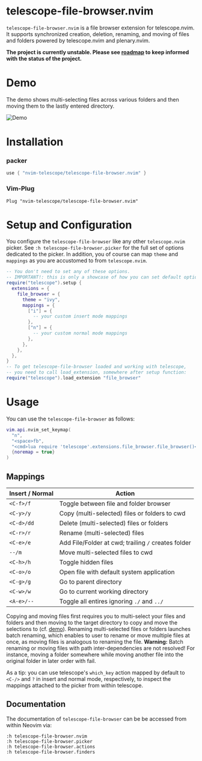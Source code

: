# telescope-file-browser.nvim

`telescope-file-browser.nvim` is a file browser extension for telescope.nvim. It supports synchronized creation, deletion, renaming, and moving of files and folders powered by telescope.nvim and plenary.nvim.

**The project is currently unstable. Please see [roadmap](https://github.com/nvim-telescope/telescope-file-browser.nvim/issues/3) to keep informed with the status of the project.**

# Demo

The demo shows multi-selecting files across various folders and then moving them to the lastly entered directory.

![Demo](./media/fb-demo.gif)

# Installation

### packer 

```lua
use { "nvim-telescope/telescope-file-browser.nvim" }
```

### Vim-Plug 

```viml
Plug "nvim-telescope/telescope-file-browser.nvim"
```

# Setup and Configuration

You configure the `telescope-file-browser` like any other `telescope.nvim` picker. See `:h telescope-file-browser.picker` for the full set of options dedicated to the picker. In addition, you of course can map `theme` and `mappings` as you are accustomed to from `telescope.nvim`.

```lua
-- You don't need to set any of these options.
-- IMPORTANT!: this is only a showcase of how you can set default options!
require("telescope").setup {
  extensions = {
    file_browser = {
      theme = "ivy",
      mappings = {
        ["i"] = {
          -- your custom insert mode mappings
        },
        ["n"] = {
          -- your custom normal mode mappings
        },
      },
    },
  },
}
-- To get telescope-file-browser loaded and working with telescope,
-- you need to call load_extension, somewhere after setup function:
require("telescope").load_extension "file_browser"
```

# Usage

You can use the `telescope-file-browser` as follows:

```lua
vim.api.nvim_set_keymap(
  "n",
  "<space>fb",
  "<cmd>lua require 'telescope'.extensions.file_browser.file_browser()<CR>",
  {noremap = true}
)
```

## Mappings

| Insert / Normal  | Action                                               |
|------------------|------------------------------------------------------|
| `<C-f>/f`        | Toggle between file and folder browser               |
| `<C-y>/y`        | Copy (multi-selected) files or folders to cwd        |
| `<C-d>/dd`       | Delete (multi-selected) files or folders             |
| `<C-r>/r`        | Rename (multi-selected) files                        |
| `<C-e>/e`        | Add File/Folder at cwd; trailing `/` creates folder  |
| `--/m`           | Move multi-selected files to cwd                     |
| `<C-h>/h`        | Toggle hidden files                                  |
| `<C-o>/o`        | Open file with default system application            |
| `<C-g>/g`        | Go to parent directory                               |
| `<C-w>/w`        | Go to current working directory                      |
| `<A-e>/--`       | Toggle all entires ignoring `./` and `../`           |

Copying and moving files first requires you to multi-select your files and folders and then moving to the target directory to copy and move the selections to (cf. [demo](#demo)). Renaming multi-selected files or folders launches batch renaming, which enables to user to rename or move multiple files at once, as moving files is analogous to renaming the file. **Warning:** Batch renaming or moving files with path inter-dependencies are not resolved! For instance, moving a folder somewhere while moving another file into the original folder in later order with fail.

As a tip: you can use telescope's `which_key` action mapped by default to `<C-/>` and `?` in insert and normal mode, respectively, to inspect the mappings attached to the picker from within telescope.

## Documentation

The documentation of `telescope-file-browser` can be be accessed from within Neovim via:

`:h telescope-file-browser.nvim`\
`:h telescope-file-browser.picker`\
`:h telescope-file-browser.actions`\
`:h telescope-file-browser.finders`


<!-- # Contributing -->

<!-- Contributions are very welcome! -->

<!-- ## Submitting a new feature -->

<!-- Thanks for considering to contribute to `telescope-file-browser.nvim`! --> 
